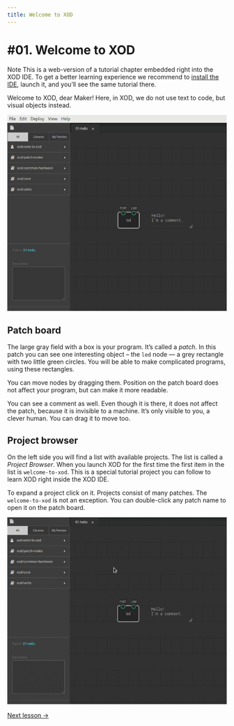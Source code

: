 ```yaml
---
title: Welcome to XOD
---
```


# #01. Welcome to XOD

<div class="ui segment note">
<span class="ui ribbon label">Note</span>
This is a web-version of a tutorial chapter embedded right into the XOD IDE.
To get a better learning experience we recommend to
<a href="../install/">install the IDE</a>, launch it, and you’ll see the
same tutorial there.
</div>

Welcome to XOD, dear Maker! Here, in XOD, we do not use text to code, but
visual objects instead.

![XOD window](./xod-window.png)

## Patch board

The large gray field with a box is your program. It’s called a *patch*. In this
patch you can see one interesting object – the `led` node — a grey
rectangle with two little green circles. You will be able to make complicated
programs, using these rectangles.

You can move nodes by dragging them. Position on the patch board does not
affect your program, but can make it more readable.

You can see a comment as well. Even though it is there, it does not affect the
patch, because it is invisible to a machine. It’s only visible to you, a
clever human. You can drag it to move too.

## Project browser

On the left side you will find a list with available projects. The list is
called a *Project Browser*. When you launch XOD for the first time the first
item in the list is `welcome-to-xod`. This is a special tutorial project you
can follow to learn XOD right inside the XOD IDE.

To expand a project click on it.  Projects consist of many patches. The
`welcome-to-xod` is not an exception. You can double-click any patch name to
open it on the patch board.

![Open next patch](./open-next-patch.gif)

[Next lesson →](../02-deploy/)
